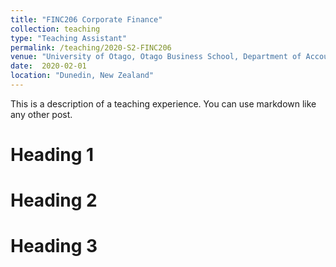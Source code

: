 ```yaml
---
title: "FINC206 Corporate Finance"
collection: teaching
type: "Teaching Assistant"
permalink: /teaching/2020-S2-FINC206
venue: "University of Otago, Otago Business School, Department of Accountancy and Finance"
date:  2020-02-01
location: "Dunedin, New Zealand"
---
```


This is a description of a teaching experience. You can use markdown like any other post.

Heading 1
======

Heading 2
======

Heading 3
======
